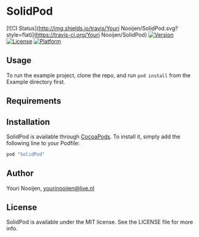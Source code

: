 # SolidPod

[![CI Status](http://img.shields.io/travis/Youri Nooijen/SolidPod.svg?style=flat)](https://travis-ci.org/Youri Nooijen/SolidPod)
[![Version](https://img.shields.io/cocoapods/v/SolidPod.svg?style=flat)](http://cocoapods.org/pods/SolidPod)
[![License](https://img.shields.io/cocoapods/l/SolidPod.svg?style=flat)](http://cocoapods.org/pods/SolidPod)
[![Platform](https://img.shields.io/cocoapods/p/SolidPod.svg?style=flat)](http://cocoapods.org/pods/SolidPod)

## Usage

To run the example project, clone the repo, and run `pod install` from the Example directory first.

## Requirements

## Installation

SolidPod is available through [CocoaPods](http://cocoapods.org). To install
it, simply add the following line to your Podfile:

```ruby
pod "SolidPod"
```

## Author

Youri Nooijen, yourinooijen@live.nl

## License

SolidPod is available under the MIT license. See the LICENSE file for more info.
